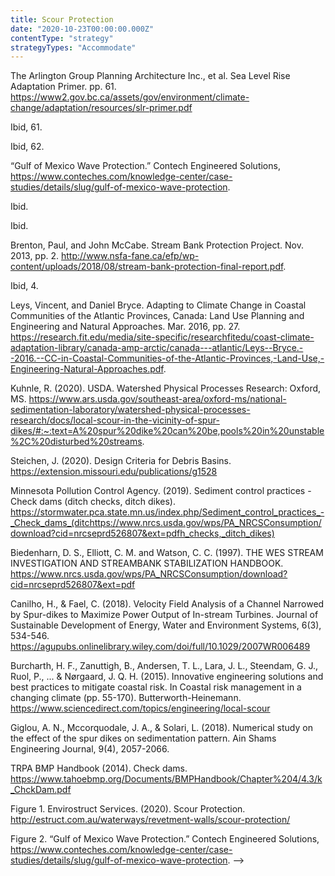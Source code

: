 ```yaml
---
title: Scour Protection
date: "2020-10-23T00:00:00.000Z"
contentType: "strategy"
strategyTypes: "Accommodate"
---
```


<!-- Regular citations -->
[^1]:
  The Arlington Group Planning Architecture Inc., et al. Sea Level Rise Adaptation Primer. pp. 61. https://www2.gov.bc.ca/assets/gov/environment/climate-change/adaptation/resources/slr-primer.pdf
[^2]:
  Ibid, 61.
[^3]:
  Ibid, 62.
[^4]:
  “Gulf of Mexico Wave Protection.” Contech Engineered Solutions, https://www.conteches.com/knowledge-center/case-studies/details/slug/gulf-of-mexico-wave-protection.     
[^5]:
  Ibid.
[^6]:
  Ibid.
[^7]:
  Brenton, Paul, and John McCabe. Stream Bank Protection Project. Nov. 2013, pp. 2. http://www.nsfa-fane.ca/efp/wp-content/uploads/2018/08/stream-bank-protection-final-report.pdf.
[^8]:
  Ibid, 4.
[^9]:
  Leys, Vincent, and Daniel Bryce. Adapting to Climate Change in Coastal Communities of the Atlantic Provinces, Canada: Land Use Planning and Engineering and Natural Approaches. Mar. 2016, pp. 27. https://research.fit.edu/media/site-specific/researchfitedu/coast-climate-adaptation-library/canada-amp-arctic/canada---atlantic/Leys--Bryce.--2016.--CC-in-Coastal-Communities-of-the-Atlantic-Provinces,-Land-Use,-Engineering-Natural-Approaches.pdf.
[^10]:  
  Kuhnle, R. (2020). USDA. Watershed Physical Processes Research: Oxford, MS. https://www.ars.usda.gov/southeast-area/oxford-ms/national-sedimentation-laboratory/watershed-physical-processes-research/docs/local-scour-in-the-vicinity-of-spur-dikes/#:~:text=A%20spur%20dike%20can%20be,pools%20in%20unstable%2C%20disturbed%20streams.
[^11]:
  Steichen, J. (2020). Design Criteria for Debris Basins. https://extension.missouri.edu/publications/g1528
[^12]:
  Minnesota Pollution Control Agency. (2019). Sediment control practices - Check dams (ditch checks, ditch dikes). https://stormwater.pca.state.mn.us/index.php/Sediment_control_practices_-_Check_dams_(ditchttps://www.nrcs.usda.gov/wps/PA_NRCSConsumption/download?cid=nrcseprd526807&ext=pdfh_checks,_ditch_dikes)
[^13]:
  Biedenharn, D. S., Elliott, C. M. and Watson, C. C. (1997). THE WES STREAM INVESTIGATION AND STREAMBANK STABILIZATION HANDBOOK. https://www.nrcs.usda.gov/wps/PA_NRCSConsumption/download?cid=nrcseprd526807&ext=pdf
[^14]:
  Canilho, H., & Fael, C. (2018). Velocity Field Analysis of a Channel Narrowed by Spur-dikes to Maximize Power Output of In-stream Turbines. Journal of Sustainable Development of Energy, Water and Environment Systems, 6(3), 534-546. https://agupubs.onlinelibrary.wiley.com/doi/full/10.1029/2007WR006489
[^15]:  
  Burcharth, H. F., Zanuttigh, B., Andersen, T. L., Lara, J. L., Steendam, G. J., Ruol, P., ... & Nørgaard, J. Q. H. (2015). Innovative engineering solutions and best practices to mitigate coastal risk. In Coastal risk management in a changing climate (pp. 55-170). Butterworth-Heinemann. https://www.sciencedirect.com/topics/engineering/local-scour
[^16]:
  Giglou, A. N., Mccorquodale, J. A., & Solari, L. (2018). Numerical study on the effect of the spur dikes on sedimentation pattern. Ain Shams Engineering Journal, 9(4), 2057-2066.
[^17]:
  TRPA BMP Handbook (2014). Check dams. https://www.tahoebmp.org/Documents/BMPHandbook/Chapter%204/4.3/k_ChckDam.pdf  
  
<!-- Images -->

[^i1]:
  Figure 1. Envirostruct Services. (2020). Scour Protection. http://estruct.com.au/waterways/revetment-walls/scour-protection/ 
[^i2]:
  Figure 2. “Gulf of Mexico Wave Protection.” Contech Engineered Solutions, https://www.conteches.com/knowledge-center/case-studies/details/slug/gulf-of-mexico-wave-protection. -->
